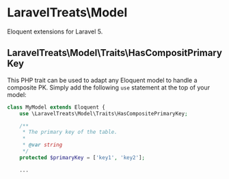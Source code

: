 # LaravelTreats\Model

Eloquent extensions for Laravel 5.

## LaravelTreats\Model\Traits\HasCompositPrimaryKey

This PHP trait can be used to adapt any Eloquent model to handle a composite PK.
Simply add the following `use` statement at the top of your model:

```php
class MyModel extends Eloquent {
    use \LaravelTreats\Model\Traits\HasCompositePrimaryKey;

    /**
     * The primary key of the table.
     *
     * @var string
     */
    protected $primaryKey = ['key1', 'key2'];

    ...
```
